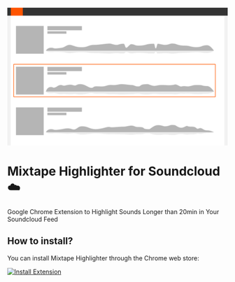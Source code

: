 ![Screen Shot](assets/BlocksMock-webstore.png?raw=true)
# Mixtape Highlighter for Soundcloud ☁️

Google Chrome Extension to Highlight Sounds Longer than 20min in Your Soundcloud Feed

## How to install?

You can install Mixtape Highlighter through the Chrome web store: 

[![Install Extension](https://developer.chrome.com/webstore/images/ChromeWebStore_Badge_v2_340x96.png)](https://chrome.google.com/webstore/detail/mixtape-highlighter-for-s/pddaifpblijaclmimpipblpopmljlpjm)

